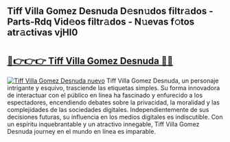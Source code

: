 ## Tiff Villa Gomez Desnuda D𝚎sn𝚞dos filtr𝚊dos - Parts-Rdq Vid𝚎os filtr𝚊dos - N𝚞evas f𝚘tos atr𝚊ctivas vjHI0

# <h2><a href="http://mb0vhvl.tromn.icu/?c=Tiff+Villa+Gomez+Desnuda">🔗👉👉👉 Tiff Villa Gomez Desnuda 🔗🔗</a></h2>

[![Tiff Villa Gomez Desnuda nuevo](https://i.imgur.com/pEAQMta.gif)](http://mb0vhvl.tromn.icu/?c=Tiff+Villa+Gomez+Desnuda)
Tiff Villa Gomez Desnuda, un personaje intrigante y esquivo, trasciende las etiquetas simples. Su forma innovadora de interactuar con el público en línea ha fascinado y enfurecido a los espectadores, encendiendo debates sobre la privacidad, la moralidad y las complejidades de las sociedades digitales. Independientemente de sus decisiones futuras, su influencia en los medios digitales es indiscutible. Con un espíritu inquebrantable y un atractivo innegable, Tiff Villa Gomez Desnuda journey en el mundo en línea es imparable.
